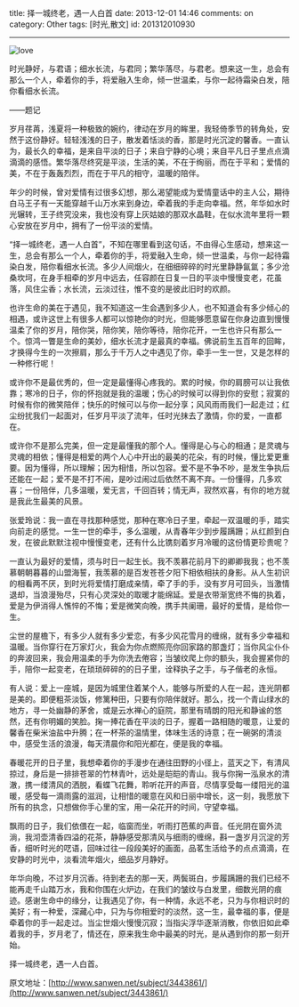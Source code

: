title: 择一城终老，遇一人白首
date: 2013-12-01 14:46
comments: on
category: Other
tags: [时光,散文]
id: 201312010930

---

![love](//img.leense.site/post/2013/12/201312010930-1.jpg)

时光静好，与君语；细水长流，与君同；繁华落尽，与君老。想来这一生，总会有那么一个人，牵着你的手，将爱融入生命，倾一世温柔，与你一起待霜染白发，陪你看细水长流。

——题记

<!-- more -->

岁月荏苒，浅夏将一种极致的婉约，律动在岁月的眸里，我轻倚季节的转角处，安然于这份静好。轻轻浅浅的日子，散发着恬淡的香，那是时光沉淀的馨香。一直认为，最长久的幸福，是来自平淡的日子；来自宁静的心境；来自平凡日子里点点滴滴滴的感悟。繁华落尽终究是平淡，生活的美，不在于绚丽，而在于平和；爱情的美，不在于轰轰烈烈，而在于平凡的相守，温暖的陪伴。

年少的时候，曾对爱情有过很多幻想，那么渴望能成为爱情童话中的主人公，期待白马王子有一天能穿越千山万水来到身边，牵着我的手走向幸福。然，年华如水时光辗转，王子终究没来，我也没有穿上灰姑娘的那双水晶鞋，在似水流年里将一颗心安放在岁月中，拥有了一份平淡的爱情。

“择一城终老，遇一人白首”，不知在哪里看到这句话，不由得心生感动，想来这一生，总会有那么一个人，牵着你的手，将爱融入生命，倾一世温柔，与你一起待霜染白发，陪你看细水长流。多少人间烟火，在细细碎碎的时光里静静氤氲；多少沧桑坎坷，在身手相牵的岁月中远去，任容颜在日复一日的平淡中慢慢变老，花虽落，风住尘香；水长流，云淡过往，惟不变的是彼此旧时的欢颜。

也许生命的美在于遇见，我不知道这一生会遇到多少人，也不知道会有多少倾心的相遇，或许这世上有很多人都可以惊艳你的时光，但能够愿意留在你身边直到慢慢温柔了你的岁月，陪你哭，陪你笑，陪你等待，陪你花开，一生也许只有那么一个。惊鸿一瞥是生命的美妙，细水长流才是最真的幸福。佛说前生五百年的回眸，才换得今生的一次擦肩，那么于千万人之中遇见了你，牵手一生一世，又是怎样的一种修行呢！

或许你不是最优秀的，但一定是最懂得心疼我的。累的时候，你的肩膀可以让我依靠；寒冷的日子，你的怀抱就是我的温暖；伤心的时候可以得到你的安慰；寂寞的时候有你的微笑陪伴；快乐的时候可以与你一起分享；风风雨雨我们一起走过；红尘纷扰我们一起面对，任岁月平淡了流年，任时光抹去了激情，你的爱，一直都在。

或许你不是那么完美，但一定是最懂我的那个人。懂得是心与心的相通；是灵魂与灵魂的相依；懂得是相爱的两个人心中开出的最美的花朵，有的时候，懂比爱更重要。因为懂得，所以理解；因为相惜，所以包容。爱不是不争不吵，是发生争执后还能在一起；爱不是不打不闹，是吵过闹过后依然不离不弃。一份懂得，几多欢喜；一份陪伴，几多温暖，爱无言，千回百转；情无声，寂然欢喜，有你的地方就是我此生最美的风景。

张爱玲说：我一直在寻找那种感觉，那种在寒冷日子里，牵起一双温暖的手，踏实向前走的感觉。一生一世的牵手，多么温暖，从青春年少到步履蹒跚；从红颜到白发，在彼此默默注视中慢慢变老，还有什么比镌刻着岁月冷暖的这份情更珍贵呢？

一直认为最好的爱情，须与时日一起生长。我不羡慕花前月下的卿卿我我；也不羡慕朝朝暮暮的山盟海誓，我羡慕的是百发苍苍夕阳下相依相扶的身影。从人生初识的相看两不厌，到时光将爱情打磨成亲情，牵了手的手，没有岁月可回头，当激情退却，当浪漫殆尽，只有心灵深处的取暖才能绵延。爱是衣带渐宽终不悔的执着，爱是为伊消得人憔悴的不悔；爱是微笑向晚，携手共阑珊，最好的爱情，是给你一生。

尘世的屋檐下，有多少人就有多少爱恋，有多少风花雪月的缠绵，就有多少幸福和温暖。当你穿行在万家灯火，我会为你点燃照亮你回家路的那盏灯；当你风尘仆仆的奔波回来，我会用温柔的手为你洗去倦容；当皱纹爬上你的额头，我会握紧你的手，陪你一起变老，在琐琐碎碎的的日子里，诠释执子之手，与子偕老的永恒。

有人说：爱上一座城，是因为城里住着某个人，能够与所爱的人在一起，连光阴都是美的。即便粗茶淡饭，修篱种田，只要有你陪伴就好。那么，找一个青山绿水的地方，寻一处幽静的茅舍，或是云水禅心的庭院，那里有晴朗的阳光和静谧的悠然，还有你明媚的笑脸。掬一捧花香在平淡的日子，握着一路相随的暖意，让爱的馨香在柴米油盐中升腾；在一杯茶的温情里，体味生活的诗意；在一碗粥的清淡中，感受生活的浪漫，每天清晨你和阳光都在，便是我的幸福。

春暖花开的日子里，我想牵着你的手漫步在通往田野的小径上，蓝天之下，有清风掠过，身后是一排排苍翠的竹林青叶，远处是皑皑的青山。我与你掬一泓泉水的清澈，携一缕清风的洒脱，看蝶飞花舞，聆听花开的声音，尽情享受每一缕阳光的温暖，感受每一滴雨露的滋润，让相惜的暖意在风和日丽中增长，这一刻，我愿放下所有的执念，只想做你手心里的宝，用一朵花开的时间，守望幸福。

飘雨的日子，我们依偎在一起，临窗而坐，听雨打芭蕉的声音。任光阴在窗外流淌，我沏壶清香四溢的花茶，静静感受那清风与细雨的缠绵，斟一盏岁月沉淀的芳香，细听时光的呓语，回味过往一段段美好的画面，品茗生活给予的点点滴滴，在安静的时光中，淡看流年烟火，细品岁月静好。

年华向晚，不过岁月沉香。待到老去的那一天，两鬓斑白，步履蹒跚的我们已经不能再走千山踏万水，我和你围在火炉边，在我们的皱纹与白发里，细数光阴的痕迹。感谢生命中的缘分，让我遇见了你，有一种情，永远不老，只为与你相识时的美好；有一种爱，深藏心中，只为与你相爱时的淡然，这一生，最幸福的事，便是牵着你的手一起走过。当尘世烟火慢慢沉寂；当指尖浮华逐渐消散，你依旧如此牵着我的手，岁月老了，情还在，原来我生命中最美的时光，是从遇到你的那一刻开始。

择一城终老，遇一人白首。

原文地址：[http://www.sanwen.net/subject/3443861/](http://www.sanwen.net/subject/3443861/)
